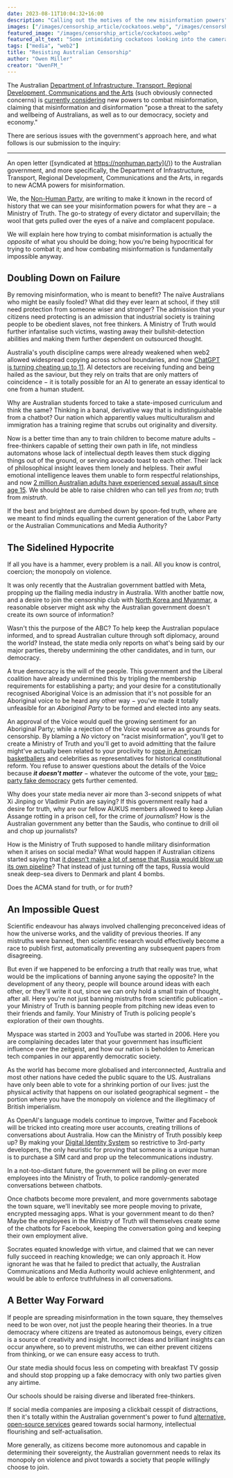 ```yaml
---
date: 2023-08-11T10:04:32+16:00
description: "Calling out the motives of the new misinformation powers"
images: ["/images/censorship_article/cockatoos.webp", "/images/censorship_article/cockatoos.webp"]
featured_image: "/images/censorship_article/cockatoos.webp"
featured_alt_text: "Some intimidating cockatoos looking into the camera"
tags: ["media", "web2"]
title: "Resisting Australian Censorship"
author: "Owen Miller"
creator: "OwenFM_"
---
```

The Australian [Department of Infrastructure, Transport, Regional Development, Communications and the Arts](https://www.infrastructure.gov.au/) (such obviously connected concerns) is [currently considering](https://www.infrastructure.gov.au/have-your-say/new-acma-powers-combat-misinformation-and-disinformation) new powers to combat misinformation, claiming that misinformation and disinformation "pose a threat to the safety and wellbeing of Australians, as well as to our democracy, society and economy."

There are serious issues with the government's approach here, and what follows is our submission to the inquiry:

----

An open letter ([syndicated at https://nonhuman.party](/)) to the Australian government, and more specifically, the Department of Infrastructure, Transport, Regional Development, Communications and the Arts, in regards to new ACMA powers for misinformation.

We, the [Non-Human Party](/), are writing to make it known in the record of history that we can see your misinformation powers for what they are − a Ministry of Truth. The go-to strategy of every dictator and supervillain; the wool that gets pulled over the eyes of a naïve and complacent populace.

We will explain here how trying to combat misinformation is actually the *opposite* of what you should be doing; how you're being hypocritical for trying to combat it; and how combating misinformation is fundamentally impossible anyway.

## Doubling Down on Failure
By removing misinformation, who is meant to benefit? The naïve Australians who might be easily fooled? What did they ever learn at school, if they still need protection from someone wiser and stronger? The admission that your citizens need protecting is an admission that industrial society is training people to be obedient slaves, not free thinkers. A Ministry of Truth would further infantalise such victims, wasting away their bullshit-detection abilities and making them further dependent on outsourced thought.

Australia's youth discipline camps were already weakened when web2 allowed widespread copying across school boundaries, and now [ChatGPT is turning cheating up to 11](https://www.abc.net.au/news/2023-01-26/chatgpt-sparks-cheating-ethical-concerns-in-schools-universities/101888440). AI detectors are receiving funding and being hailed as the saviour, but they rely on traits that are only matters of coincidence − it is totally possible for an AI to generate an essay identical to one from a human student.

Why are Australian students forced to take a state-imposed curriculum and think the same? Thinking in a banal, derivative way that is indistinguishable from a chatbot? Our nation which apparently values multiculturalism and immigration has a training regime that scrubs out originality and diversity.

Now is a better time than any to train children to become mature adults − free-thinkers capable of setting their own path in life, not mindless automatons whose lack of intellectual depth leaves them stuck digging things out of the ground, or serving avocado toast to each other. Their lack of philosophical insight leaves them lonely and helpless. Their awful emotional intelligence leaves them unable to form respectful relationships, and now [2 million Australian adults have experienced sexual assault since age 15](https://www.aihw.gov.au/reports/domestic-violence/sexual-assault-in-australia/data). We should be able to raise children who can tell *yes* from *no*; truth from *mistruth*.

If the best and brightest are dumbed down by spoon-fed truth, where are we meant to find minds equalling the current generation of the Labor Party or the Australian Communications and Media Authority?

## The Sidelined Hypocrite
If all you have is a hammer, every problem is a nail. All you know is control, coercion; the monopoly on violence.

It was only recently that the Australian government battled with Meta, propping up the flailing media industry in Australia. With another battle now, and a desire to join the censorship club with [North Korea and Myanmar](https://en.wikipedia.org/wiki/Censorship_of_Facebook), a reasonable observer might ask why the Australian government doesn't create its own source of information?

Wasn't this the purpose of the ABC? To help keep the Australian populace informed, and to spread Australian culture through soft diplomacy, around the world? Instead, the state media only reports on what's being said by our major parties, thereby undermining the other candidates, and in turn, our democracy.

A true democracy is the will of the people. This government and the Liberal coalition have already undermined this by tripling the membership requirements for establishing a party; and your desire for a constitutionally recognised Aboriginal Voice is an admission that it's not possible for an Aboriginal voice to be heard any other way − you've made it totally unfeasible for an *Aboriginal Party* to be formed and elected into any seats.

An approval of the Voice would quell the growing sentiment for an Aboriginal Party; while a rejection of the Voice would serve as grounds for censorship. By blaming a *No* victory on "racist misinformation", you'll get to create a Ministry of Truth and you'll get to avoid admitting that the failure might've actually been related to your proclivity to [rope in American basketballers](https://www.abc.net.au/news/2022-08-27/shaquille-oneal-australian-prime-minister-anthony-albanese/101379420) and celebrities as representatives for historical constitutional reform. You refuse to answer questions about the details of the Voice because ***it doesn't matter*** − whatever the outcome of the vote, your [two-party fake democracy](../is_voice_really_democratic/) gets further cemented.

Why does your state media never air more than 3-second snippets of what Xi Jinping or Vladimir Putin are saying? If this government really had a desire for truth, why are our fellow AUKUS members allowed to keep Julian Assange rotting in a prison cell, for the crime of *journalism*? How is the Australian government any better than the Saudis, who continue to drill oil and chop up journalists?

How is the Ministry of Truth supposed to handle military disinformation when it arises on social media? What would happen if Australian citizens started saying that [it doesn't make a lot of sense that Russia would blow up its own pipeline](https://seymourhersh.substack.com/p/how-america-took-out-the-nord-stream)? That instead of just turning off the taps, Russia would sneak deep-sea divers to Denmark and plant 4 bombs.

Does the ACMA stand for truth, or for *truth*?

## An Impossible Quest
Scientific endeavour has always involved challenging preconceived ideas of how the universe works, and the validity of previous theories. If any mistruths were banned, then scientific research would effectively become a race to publish first, automatically preventing any subsequent papers from disagreeing.

But even if we happened to be enforcing a *truth* that really was true, what would be the implications of banning anyone saying the opposite? In the development of any theory, people will bounce around ideas with each other, or they'll write it out, since we can only hold a small train of thought, after all. Here you're not just banning mistruths from scientific publication − your Ministry of Truth is banning people from pitching new ideas even to their friends and family. Your Ministry of Truth is policing people's exploration of their own thoughts.

Myspace was started in 2003 and YouTube was started in 2006. Here you are complaining decades later that your government has insufficient influence over the zeitgeist, and how our nation is beholden to American tech companies in our apparently democratic society.

As the world has become more globalised and interconnected, Australia and most other nations have ceded the public square to the US. Australians have only been able to vote for a shrinking portion of our lives: just the physical activity that happens on our isolated geographical segment − the portion where you have the monopoly on violence and the illegitimacy of British imperialism.

As OpenAI's language models continue to improve, Twitter and Facebook will be tricked into creating more user accounts, creating trillions of conversations about Australia. How can the Ministry of Truth possibly keep up? By making your [Digital Identity System](https://www.digitalidentity.gov.au/tdif) so restrictive to 3rd-party developers, the only heuristic for proving that someone is a unique human is to purchase a SIM card and prop up the telecommunications industry.

In a not-too-distant future, the government will be piling on ever more employees into the Ministry of Truth, to police randomly-generated conversations between chatbots.

Once chatbots become more prevalent, and more governments sabotage the town square, we'll inevitably see more people moving to private, encrypted messaging apps. What is your government meant to do then? Maybe the employees in the Ministry of Truth will themselves create some of the chatbots for Facebook, keeping the conversation going and keeping their own employment alive.

Socrates equated knowledge with virtue, and claimed that we can never fully succeed in reaching knowledge; we can only approach it. How ignorant he was that he failed to predict that actually, the Australian Communications and Media Authority would achieve enlightenment, and would be able to enforce truthfulness in all conversations.

## A Better Way Forward
If people are spreading misinformation in the town square, they themselves need to be won over, not just the people hearing their theories. In a true democracy where citizens are treated as autonomous beings, every citizen is a source of creativity and insight. Incorrect ideas and brilliant insights can occur anywhere, so to prevent mistruths, we can either prevent citizens from thinking, or we can ensure easy access to truth.

Our state media should focus less on competing with breakfast TV gossip and should stop propping up a fake democracy with only two parties given any airtime.

Our schools should be raising diverse and liberated free-thinkers.

If social media companies are imposing a clickbait cesspit of distractions, then it's totally within the Australian government's power to fund [alternative, open-source services](../keeping_governments_relevant_in_web3_era/) geared towards social harmony, intellectual flourishing and self-actualisation.

More generally, as citizens become more autonomous and capable in determining their sovereignty, the Australian government needs to relax its monopoly on violence and pivot towards a society that people willingly choose to join.
